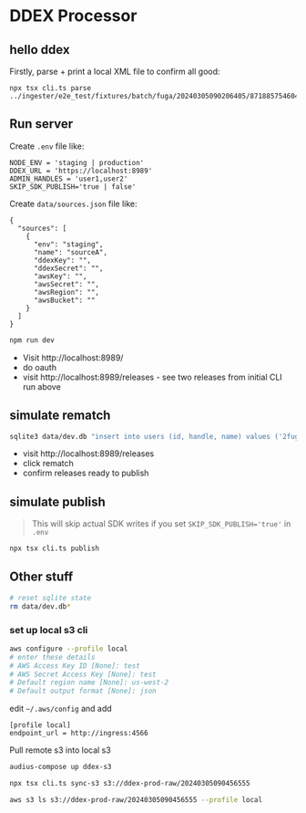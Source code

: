 # DDEX Processor

## hello ddex

Firstly, parse + print a local XML file to confirm all good:

```
npx tsx cli.ts parse ../ingester/e2e_test/fixtures/batch/fuga/20240305090206405/8718857546047/8718857546047.xml
```

## Run server

Create `.env` file like:

```
NODE_ENV = 'staging | production'
DDEX_URL = 'https://localhost:8989'
ADMIN_HANDLES = 'user1,user2'
SKIP_SDK_PUBLISH='true | false'
```

Create `data/sources.json` file like:

```
{
  "sources": [
    {
      "env": "staging",
      "name": "sourceA",
      "ddexKey": "",
      "ddexSecret": "",
      "awsKey": "",
      "awsSecret": "",
      "awsRegion": "",
      "awsBucket": ""
    }
  ]
}
```

```bash
npm run dev
```

* Visit http://localhost:8989/
* do oauth
* visit http://localhost:8989/releases - see two releases from initial CLI run above

## simulate rematch

```bash
sqlite3 data/dev.db "insert into users (id, handle, name) values ('2fuga', '2FUGA', '2FUGA') on conflict do nothing; insert into users (id, handle, name) values ('FUGARIAN', 'FUGARIAN', 'FUGARIAN') on conflict do nothing;"
```

* visit http://localhost:8989/releases
* click rematch
* confirm releases ready to publish

## simulate publish

> This will skip actual SDK writes if you set `SKIP_SDK_PUBLISH='true'` in `.env`

```bash
npx tsx cli.ts publish
```


## Other stuff

```bash
# reset sqlite state
rm data/dev.db*
```

### set up local s3 cli
```bash
aws configure --profile local
# enter these details
# AWS Access Key ID [None]: test
# AWS Secret Access Key [None]: test
# Default region name [None]: us-west-2
# Default output format [None]: json
```

edit `~/.aws/config` and add
```
[profile local]
endpoint_url = http://ingress:4566
```

Pull remote s3 into local s3
```bash
audius-compose up ddex-s3

npx tsx cli.ts sync-s3 s3://ddex-prod-raw/20240305090456555

aws s3 ls s3://ddex-prod-raw/20240305090456555 --profile local
```
